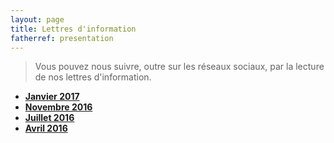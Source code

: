 ```yaml
---
layout: page
title: Lettres d'information
fatherref: presentation
---
```


>Vous pouvez nous suivre, outre sur les réseaux sociaux, par la 
lecture de nos lettres d'information.

* [**Janvier 2017**](/ressources/Newsletter/20170106_Newsletter_vitam_n4_janvier_2017.pdf)
* [**Novembre 2016**](/ressources/Newsletter/20161014_Newsletter_vitam_n3_novembre_2016.pdf)
* [**Juillet 2016**](/ressources/Newsletter/20160722_Newsletter_vitam_n2_juillet_2016.pdf)
* [**Avril 2016**](/ressources/Newsletter/20160429_Newsletter_vitam_n1_avril_2016.pdf)

